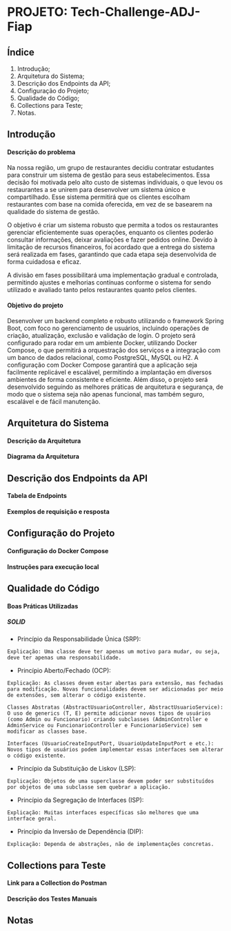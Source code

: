 # PROJETO: Tech-Challenge-ADJ-Fiap


## Índice
1. Introdução;
2. Arquitetura do Sistema;
3. Descrição dos Endpoints da API;
4. Configuração do Projeto;
5. Qualidade do Código;
6. Collections para Teste;
7. Notas.


## Introdução

#### Descrição do problema

Na nossa região, um grupo de restaurantes decidiu contratar estudantes
para construir um sistema de gestão para seus estabelecimentos. Essa decisão
foi motivada pelo alto custo de sistemas individuais, o que levou os restaurantes
a se unirem para desenvolver um sistema único e compartilhado. Esse sistema
permitirá que os clientes escolham restaurantes com base na comida oferecida,
em vez de se basearem na qualidade do sistema de gestão.

O objetivo é criar um sistema robusto que permita a todos os restaurantes
gerenciar eficientemente suas operações, enquanto os clientes poderão
consultar informações, deixar avaliações e fazer pedidos online. Devido à
limitação de recursos financeiros, foi acordado que a entrega do sistema será
realizada em fases, garantindo que cada etapa seja desenvolvida de forma
cuidadosa e eficaz.

A divisão em fases possibilitará uma implementação gradual e controlada,
permitindo ajustes e melhorias contínuas conforme o sistema for sendo utilizado
e avaliado tanto pelos restaurantes quanto pelos clientes.

#### Objetivo do projeto

Desenvolver um backend completo e robusto utilizando o framework
Spring Boot, com foco no gerenciamento de usuários, incluindo operações de
criação, atualização, exclusão e validação de login. O projeto será configurado
para rodar em um ambiente Docker, utilizando Docker Compose, o que permitirá
a orquestração dos serviços e a integração com um banco de dados relacional,
como PostgreSQL, MySQL ou H2. A configuração com Docker Compose
garantirá que a aplicação seja facilmente replicável e escalável, permitindo a
implantação em diversos ambientes de forma consistente e eficiente. Além disso,
o projeto será desenvolvido seguindo as melhores práticas de arquitetura e
segurança, de modo que o sistema seja não apenas funcional, mas também
seguro, escalável e de fácil manutenção.


## Arquitetura do Sistema

#### Descrição da Arquitetura 

#### Diagrama da Arquitetura


## Descrição dos Endpoints da API

#### Tabela de Endpoints

#### Exemplos de requisição e resposta


## Configuração do Projeto

#### Configuração do Docker Compose

#### Instruções para execução local


## Qualidade do Código

#### Boas Práticas Utilizadas

##### SOLID
- Princípio da Responsabilidade Única (SRP):
```
Explicação: Uma classe deve ter apenas um motivo para mudar, ou seja, deve ter apenas uma responsabilidade.

```
- Princípio Aberto/Fechado (OCP):
```
Explicação: As classes devem estar abertas para extensão, mas fechadas para modificação. Novas funcionalidades devem ser adicionadas por meio de extensões, sem alterar o código existente.

Classes Abstratas (AbstractUsuarioController, AbstractUsuarioService): O uso de generics (T, E) permite adicionar novos tipos de usuários (como Admin ou Funcionario) criando subclasses (AdminController e AdminService ou FuncionarioController e FuncionarioService) sem modificar as classes base.

Interfaces (UsuarioCreateInputPort, UsuarioUpdateInputPort e etc.): Novos tipos de usuários podem implementar essas interfaces sem alterar o código existente.

```
- Princípio da Substituição de Liskov (LSP):
```
Explicação: Objetos de uma superclasse devem poder ser substituídos por objetos de uma subclasse sem quebrar a aplicação.

```
- Princípio da Segregação de Interfaces (ISP):
```
Explicação: Muitas interfaces específicas são melhores que uma interface geral.

```
- Princípio da Inversão de Dependência (DIP):
```
Explicação: Dependa de abstrações, não de implementações concretas.

```


## Collections para Teste

#### Link para a Collection do Postman

#### Descrição dos Testes Manuais


## Notas
